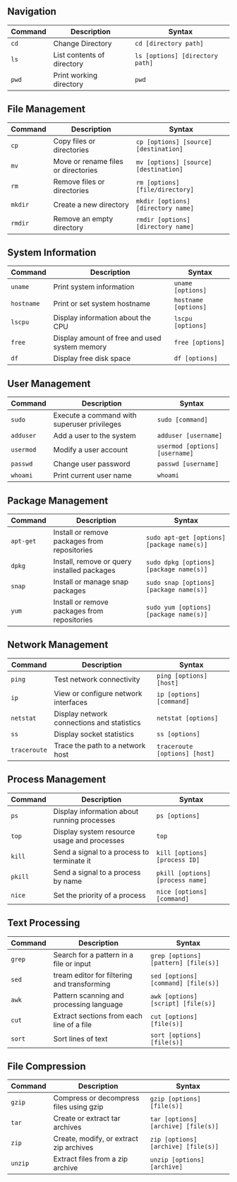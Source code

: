 ## Navigation

| Command | Description | Syntax |
| ------- | ----------- | ------ |
| `cd`  | Change Directory              | `cd [directory path]`             |
| `ls`  | List contents of directory	| `ls [options] [directory path]`   |
| `pwd` | Print working directory       | `pwd`                             |


## File Management

| Command | Description | Syntax |
| ------- | ----------- | ------ |
| `cp`      | Copy files or directories           | `cp [options] [source] [destination]` |
| `mv`      | Move or rename files or directories | `mv [options] [source] [destination]` |
| `rm`      | Remove files or directories         | `rm [options] [file/directory]`       |
| `mkdir`   | Create a new directory              | `mkdir [options] [directory name]`    |
| `rmdir`   | Remove an empty directory           | `rmdir [options] [directory name]`    |z

## System Information

| Command | Description | Syntax |
| ------- | ----------- | ------ |
| `uname`    |	Print system information                     | `uname [options]`        |
| `hostname` | Print or set system hostname	                 | `hostname [options]`     |
| `lscpu`    | Display information about the CPU             | `lscpu [options]`        |
| `free`     | Display amount of free and used system memory | `free [options]`         |
| `df`       | Display free disk space                       | `df [options]`           |

## User Management

| Command | Description | Syntax |
| ------- | ----------- | ------ |
| `sudo`	| Execute a command with superuser privileges   | `sudo [command]`                  |
| `adduser` | Add a user to the system                      | `adduser [username]`              |
| `usermod` | Modify a user account                         | `usermod [options] [username]`    |
| `passwd`  | Change user password                          | `passwd [username]`               |
| `whoami`  | Print current user name                       | `whoami`                          |

## Package Management

| Command | Description | Syntax |
| ------- | ----------- | ------ |
| `apt-get` | Install or remove packages from repositories  | `sudo apt-get [options] [package name(s)]` |
| `dpkg`    | Install, remove or query installed packages   | `sudo dpkg [options] [package name(s)]`    |
| `snap`    | Install or manage snap packages               | `sudo snap [options] [package name(s)]`    |
| `yum`     | Install or remove packages from repositories  | `sudo yum [options] [package name(s)]`     |

## Network Management

| Command | Description | Syntax |
| ------- | ----------- | ------ |
| `ping`        | Test network connectivity                  | `ping [options] [host]`       |
| `ip`          | View or configure network interfaces       | `ip [options] [command]`      |
| `netstat`     | Display network connections and statistics | `netstat [options]`           |
| `ss`          | Display socket statistics                  | `ss [options]`                |
| `traceroute`  | Trace the path to a network host	         | `traceroute [options] [host]` |

## Process Management

| Command | Description | Syntax |
| ------- | ----------- | ------ |
| `ps`	 | Display information about running processes	| `ps [options]`                      |
| `top`	 | Display system resource usage and processes	| `top`                               |
| `kill` | Send a signal to a process to terminate it	| `kill [options] [process ID]`       |
| `pkill`| Send a signal to a process by name	        | `pkill [options] [process name]`    |
| `nice` | Set the priority of a process	            | `nice [options] [command]`          |

## Text Processing

| Command | Description | Syntax |
| ------- | ----------- | ------ |
| `grep` | Search for a pattern in a file or input	    | `grep [options] [pattern] [file(s)]`  |
| `sed`	 | tream editor for filtering and transforming	| `sed [options] [command] [file(s)]`   |
| `awk`	 | Pattern scanning and processing language	    | `awk [options] [script] [file(s)]`    |
| `cut`	 | Extract sections from each line of a file	| `cut [options] [file(s)]`             |
| `sort` | Sort lines of text	                        | `sort [options] [file(s)]`            |

## File Compression

| Command | Description | Syntax |
| ------- | ----------- | ------ |
| `gzip`	| Compress or decompress files using gzip	| `gzip [options] [file(s)]`            |
| `tar`	    | Create or extract tar archives	        | `tar [options] [archive] [file(s)]`   |
| `zip`	    | Create, modify, or extract zip archives	| `zip [options] [archive] [file(s)]`   |
| `unzip`	| Extract files from a zip archive	        | `unzip [options] [archive]`           |